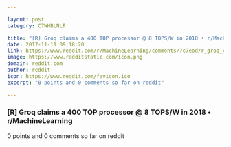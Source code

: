```yaml
---

layout: post
category: C7WHBLNLR

title: "[R] Groq claims a 400 TOP processor @ 8 TOPS/W in 2018 • r/MachineLearning"
date: 2017-11-11 09:18:20
link: https://www.reddit.com/r/MachineLearning/comments/7c7eod/r_groq_claims_a_400_top_processor_8_topsw_in_2018/
image: https://www.redditstatic.com/icon.png
domain: reddit.com
author: reddit
icon: https://www.reddit.com/favicon.ico
excerpt: "0 points and 0 comments so far on reddit"

---
```


### [R] Groq claims a 400 TOP processor @ 8 TOPS/W in 2018 • r/MachineLearning

0 points and 0 comments so far on reddit